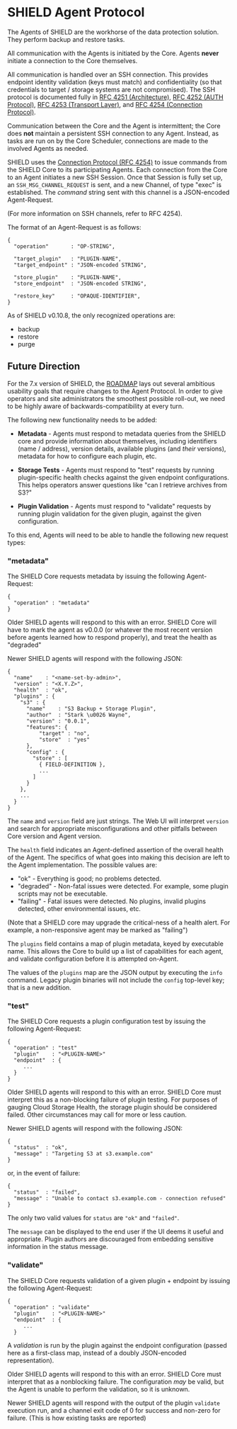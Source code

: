 SHIELD Agent Protocol
=====================

The Agents of SHIELD are the workhorse of the data protection
solution.  They perform backup and restore tasks.

All communication with the Agents is initiated by the Core.
Agents **never** initiate a connection to the Core themselves.

All communication is handled over an SSH connection.  This
provides endpoint identity validation (keys must match) and
confidentiality (so that credentials to target / storage systems
are not compromised).  The SSH protocol is documented fully in
[RFC 4251 (Architecture)][rfc4251], [RFC 4252 (AUTH
Protocol)][rfc4252], [RFC 4253 (Transport Layer)][rfc4253], and
[RFC 4254 (Connection Protocol)][rfc4254].

Communication between the Core and the Agent is intermittent; the
Core does **not** maintain a persistent SSH connection to any
Agent.  Instead, as tasks are run on by the Core Scheduler,
connections are made to the involved Agents as needed.

SHIELD uses the [Connection Protocol (RFC 4254)][rfc4254] to issue
commands from the SHIELD Core to its participating Agents.  Each
connection from the Core to an Agent initiates a new SSH Session.
Once that Session is fully set up, an `SSH_MSG_CHANNEL_REQUEST` is
sent, and a new Channel, of type "exec" is established.  The
_command_ string sent with this channel is a JSON-encoded
Agent-Request.

(For more information on SSH channels, refer to RFC 4254).

The format of an Agent-Request is as follows:

```
{
  "operation"       : "OP-STRING",

  "target_plugin"   : "PLUGIN-NAME",
  "target_endpoint" : "JSON-encoded STRING",

  "store_plugin"    : "PLUGIN-NAME",
  "store_endpoint"  : "JSON-encoded STRING",

  "restore_key"     : "OPAQUE-IDENTIFIER",
}
```

As of SHIELD v0.10.8, the only recognized operations are:

  - backup
  - restore
  - purge

Future Direction
----------------

For the 7.x version of SHIELD, the [ROADMAP][map] lays out several
ambitious usability goals that require changes to the Agent
Protocol.  In order to give operators and site administrators the
smoothest possible roll-out, we need to be highly aware of
backwards-compatibility at every turn.

The following new functionality needs to be added:

- **Metadata** - Agents must respond to metadata queries from the
  SHIELD core and provide information about themselves, including
  identifiers (name / address), version details, available plugins
  (and _their_ versions), metadata for how to configure each
  plugin, etc.

- **Storage Tests** - Agents must respond to "test" requests by
  running plugin-specific health checks against the given endpoint
  configurations.  This helps operators answer questions like "can
  I retrieve archives from S3?"

- **Plugin Validation** - Agents must respond to "validate"
  requests by running plugin validation for the given plugin,
  against the given configuration.

To this end, Agents will need to be able to handle the following
new request types:

### "metadata"

The SHIELD Core requests metadata by issuing the following
Agent-Request:

```
{
  "operation" : "metadata"
}
```

Older SHIELD agents will respond to this with an error.  SHIELD
Core will have to mark the agent as v0.0.0 (or whatever the most
recent version before agents learned how to respond properly), and
treat the health as "degraded"

Newer SHIELD agents will respond with the following JSON:

```
{
  "name"    : "<name-set-by-admin>",
  "version" : "<X.Y.Z>",
  "health"  : "ok",
  "plugins" : {
    "s3" : {
      "name"    : "S3 Backup + Storage Plugin",
      "author"  : "Stark \u0026 Wayne",
      "version" : "0.0.1",
      "features": {
          "target" : "no",
          "store"  : "yes"
      },
      "config" : {
        "store" : [
          { FIELD-DEFINITION },
          ...
        ]
      }
    },
    ...
  }
}
```

The `name` and `version` field are just strings.  The Web UI will
interpret `version` and search for appropriate misconfigurations
and other pitfalls between Core version and Agent version.

The `health` field indicates an Agent-defined assertion of the
overall health of the Agent.  The specifics of what goes into
making this decision are left to the Agent implementation.  The
possible values are:

- "ok" - Everything is good; no problems detected.
- "degraded" - Non-fatal issues were detected.  For example,
  some plugin scripts may not be executable.
- "failing" - Fatal issues were detected.  No plugins, invalid
  plugins detected, other environmental issues, etc.

(Note that a SHIELD core may upgrade the critical-ness of a health
alert.  For example, a non-responsive agent may be marked as
"failing")

The `plugins` field contains a map of plugin metadata, keyed by
executable name.  This allows the Core to build up a list of
capabilities for each agent, and validate configuration before it
is attempted on-Agent.

The values of the `plugins` map are the JSON output by executing
the `info` command.  Legacy plugin binaries will not include the
`config` top-level key; that is a new addition.

### "test"

The SHIELD Core requests a plugin configuration test by issuing
the following Agent-Request:

```
{
  "operation" : "test"
  "plugin"    : "<PLUGIN-NAME>"
  "endpoint"  : {
     ...
  }
}
```

Older SHIELD agents will respond to this with an error.  SHIELD
Core must interpret this as a non-blocking failure of plugin
testing.  For purposes of gauging Cloud Storage Health, the
storage plugin should be considered failed.  Other circumstances
may call for more or less caution.

Newer SHIELD agents will respond with the following JSON:

```
{
  "status"  : "ok",
  "message" : "Targeting S3 at s3.example.com"
}
```

or, in the event of failure:

```
{
  "status"  : "failed",
  "message" : "Unable to contact s3.example.com - connection refused"
}
```

The only two valid values for `status` are `"ok"` and `"failed"`.

The `message` can be displayed to the end user if the UI deems it
useful and appropriate.  Plugin authors are discouraged from
embedding sensitive information in the status message.

### "validate"

The SHIELD Core requests validation of a given plugin + endpoint
by issuing the following Agent-Request:

```
{
  "operation" : "validate"
  "plugin"    : "<PLUGIN-NAME>"
  "endpoint"  : {
     ...
  }
```

A _validation_ is run by the plugin against the endpoint
configuration (passed here as a first-class map, instead of a
doubly JSON-encoded representation).

Older SHIELD agents will respond to this with an error.  SHIELD
Core must interpret that as a nonblocking failure.  The
configuration _may_ be valid, but the Agent is unable to perform
the validation, so it is unknown.

Newer SHIELD agents will respond with the output of the plugin
`validate` execution run, and a channel exit code of 0 for success
and non-zero for failure.  (This is how existing tasks are
reported)



[rfc4251]: https://tools.ietf.org/rfc/rfc4251.txt
[rfc4252]: https://tools.ietf.org/rfc/rfc4252.txt
[rfc4253]: https://tools.ietf.org/rfc/rfc4253.txt
[rfc4254]: https://tools.ietf.org/rfc/rfc4254.txt

[map]: https://github.com/starkandwayne/shield/blob/master/ROADMAP.md

